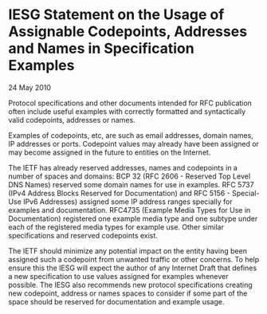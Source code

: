 IESG Statement on the Usage of Assignable Codepoints, Addresses and Names in Specification Examples
===================================================================================================

24 May 2010

Protocol specifications and other documents intended for RFC publication often include useful examples with correctly formatted and syntactically valid codepoints, addresses or names.

Examples of codepoints, etc, are such as email addresses, domain names, IP addresses or ports. Codepoint values may already have been assigned or may become assigned in the future to entities on the Internet.  
  
The IETF has already reserved addresses, names and codepoints in a number of spaces and domains: BCP 32 (RFC 2606 - Reserved Top Level DNS Names) reserved some domain names for use in examples. RFC 5737 (IPv4 Address Blocks Reserved for Documentation) and RFC 5156 - Special-Use IPv6 Addresses) assigned some IP address ranges specially for examples and documentation. RFC4735 (Example Media Types for Use in Documentation) registered one example media type and one subtype under each of the registered media types for example use. Other similar specifications and reserved codepoints exist.  
  
The IETF should minimize any potential impact on the entity having been assigned such a codepoint from unwanted traffic or other concerns. To help ensure this the IESG will expect the author of any Internet Draft that defines a new specification to use values assigned for examples whenever possible. The IESG also recommends new protocol specifications creating new codepoint, address or names spaces to consider if some part of the space should be reserved for documentation and example usage.

